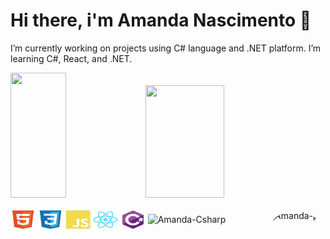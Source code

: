 ### <h1 align="text-center">Hi there, i'm Amanda Nascimento 👋</h1>

I’m currently working on projects using C# language and .NET platform.
I’m learning C#, React, and .NET.


<div>
  <img height="200em" width="42%" src="https://github-readme-stats.vercel.app/api?username=AmandaJhes&show_icons=true&theme=radical">
  <img height="180em" width="50%" src="https://github-readme-stats.vercel.app/api/top-langs/?username=AmandaJhes&layout=compact&show_icons=true&theme=radical">
</div>

<div style="display: inline_block"><br>
  <img align="center" alt="Amanda-HTML" height="30" width="40" src="https://raw.githubusercontent.com/devicons/devicon/master/icons/html5/html5-original.svg">
  <img align="center" alt="Amanda-CSS" height="30" width="40" src="https://raw.githubusercontent.com/devicons/devicon/master/icons/css3/css3-original.svg">
  <img align="center" alt="Amanda-Js" height="30" width="40" src="https://raw.githubusercontent.com/devicons/devicon/master/icons/javascript/javascript-plain.svg">
  <img align="center" alt="Amanda-React" height="30" width="40" src="https://raw.githubusercontent.com/devicons/devicon/master/icons/react/react-original.svg">
  <img align="center" alt="Amanda-Csharp" height="30" width="40" src="https://raw.githubusercontent.com/devicons/devicon/master/icons/csharp/csharp-original.svg">
  <img align="center" alt="Amanda-Csharp" height="30" width="40" src="https://cdn.jsdelivr.net/gh/devicons/devicon/icons/dot-net/dot-net-plain-wordmark.svg">
  <img align="right" alt="Amanda-pic" height="150" style="border-radius:50px;" src="https://i.picasion.com/pic92/dfed40cc640597704289dd63c14504a7.gif">
</div>
  
  #

